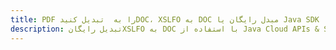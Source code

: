 ---title: PDF را به  تبدیل کنیدDOC، XSLFO به DOC مبدل رایگان یا Java SDKdescription: تبدیل رایگانXSLFO به DOC با استفاده از Java Cloud APIs & SDK همچنین اسناد PDF را در Cloud ایجاد، ویرایش و رندر کنید.---